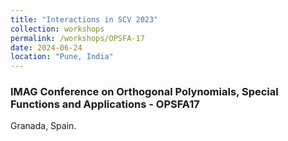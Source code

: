 ```yaml
---
title: "Interactions in SCV 2023"
collection: workshops
permalink: /workshops/OPSFA-17
date: 2024-06-24
location: "Pune, India"
---
```


### IMAG Conference on Orthogonal Polynomials, Special Functions and Applications - OPSFA17
Granada, Spain.

